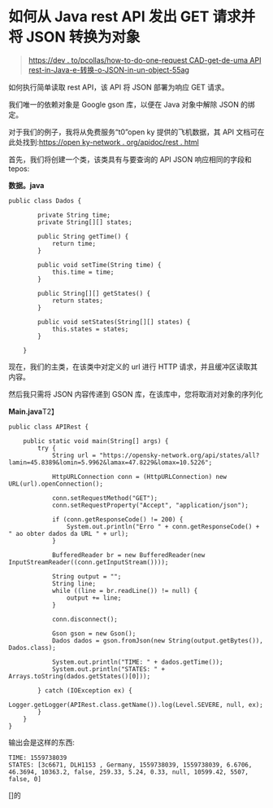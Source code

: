 # 如何从 Java rest API 发出 GET 请求并将 JSON 转换为对象

> [https://dev . to/pcollas/how-to-do-one-request CAD-get-de-uma API rest-in-Java-e-转换-o-JSON-in-un-object-55ag](https://dev.to/pcollares/como-fazer-uma-requisicao-get-de-uma-api-rest-em-java-e-transformar-o-json-em-um-objeto-55ag)

如何执行简单读取 rest API，该 API 将 JSON 部署为响应 GET 请求。

我们唯一的依赖对象是 Google gson 库，以便在 Java 对象中解除 JSON 的绑定。

对于我们的例子，我将从免费服务“t0”open ky 提供的飞机数据，其 API 文档可在此处找到:[https://open ky-network . org/apidoc/rest . html](https://opensky-network.org/apidoc/rest.html)

首先，我们将创建一个类，该类具有与要查询的 API JSON 响应相同的字段和 tepos:

**数据。java**

```
public class Dados {

        private String time;
        private String[][] states;

        public String getTime() {
            return time;
        }

        public void setTime(String time) {
            this.time = time;
        }

        public String[][] getStates() {
            return states;
        }

        public void setStates(String[][] states) {
            this.states = states;
        }

    } 
```

现在，我们的主类，在该类中对定义的 url 进行 HTTP 请求，并且缓冲区读取其内容。

然后我只需将 JSON 内容传递到 GSON 库，在该库中，您将取消对对象的序列化

**Main.java**T2】

```
public class APIRest {

    public static void main(String[] args) {
        try {
            String url = "https://opensky-network.org/api/states/all?lamin=45.8389&lomin=5.9962&lamax=47.8229&lomax=10.5226";

            HttpURLConnection conn = (HttpURLConnection) new URL(url).openConnection();

            conn.setRequestMethod("GET");
            conn.setRequestProperty("Accept", "application/json");

            if (conn.getResponseCode() != 200) {
                System.out.println("Erro " + conn.getResponseCode() + " ao obter dados da URL " + url);
            }

            BufferedReader br = new BufferedReader(new InputStreamReader((conn.getInputStream())));

            String output = "";
            String line;
            while ((line = br.readLine()) != null) {
                output += line;
            }

            conn.disconnect();

            Gson gson = new Gson();
            Dados dados = gson.fromJson(new String(output.getBytes()), Dados.class);

            System.out.println("TIME: " + dados.getTime());
            System.out.println("STATES: " + Arrays.toString(dados.getStates()[0]));

        } catch (IOException ex) {
            Logger.getLogger(APIRest.class.getName()).log(Level.SEVERE, null, ex);
        }
    }
} 
```

输出会是这样的东西:

```
TIME: 1559738039
STATES: [3c6671, DLH1153 , Germany, 1559738039, 1559738039, 6.6706, 46.3694, 10363.2, false, 259.33, 5.24, 0.33, null, 10599.42, 5507, false, 0] 
```

[]的